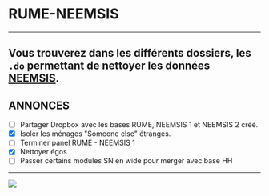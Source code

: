 # RUME-NEEMSIS

---
Vous trouverez dans les différents dossiers, les `.do` permettant de nettoyer les données [NEEMSIS](https://neemsis.hypotheses.org/).
---
## ANNONCES
  - [ ] Partager Dropbox avec les bases RUME, NEEMSIS 1 et NEEMSIS 2 créé.
  - [x] Isoler les ménages "Someone else" étranges.
  - [ ] Terminer panel RUME - NEEMSIS 1
  - [x] Nettoyer égos
  - [ ] Passer certains modules SN en wide pour merger avec base HH
---

![](https://f-origin.hypotheses.org/wp-content/blogs.dir/3627/files/2017/02/cropped-Bandeau-site_final_thin.png)
